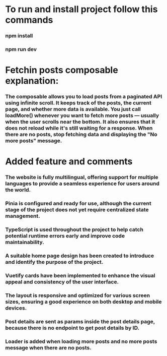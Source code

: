 
# To run and install project follow this commands

### npm install
### npm run dev

# Fetchin posts composable explanation:

### The composable allows you to load posts from a paginated API using infinite scroll. It keeps track of the posts, the current page, and whether more data is available. You just call loadMore() whenever you want to fetch more posts — usually when the user scrolls near the bottom. It also ensures that it does not reload while it's still waiting for a response. When there are no posts, stop fetching data and displaying the "No more posts" message.

# Added feature and comments

### The website is fully multilingual, offering support for multiple languages to provide a seamless experience for users around the world.
### Pinia is configured and ready for use, although the current stage of the project does not yet require centralized state management.
### TypeScript is used throughout the project to help catch potential runtime errors early and improve code maintainability.
### A suitable home page design has been created to introduce and identify the purpose of the project.
### Vuetify cards have been implemented to enhance the visual appeal and consistency of the user interface.
### The layout is responsive and optimized for various screen sizes, ensuring a good experience on both desktop and mobile devices.
### Post details are sent as params inside the post details page, because there is no endpoint to get post details by ID.
### Loader is added when loading more posts and no more posts message when there are no posts.


